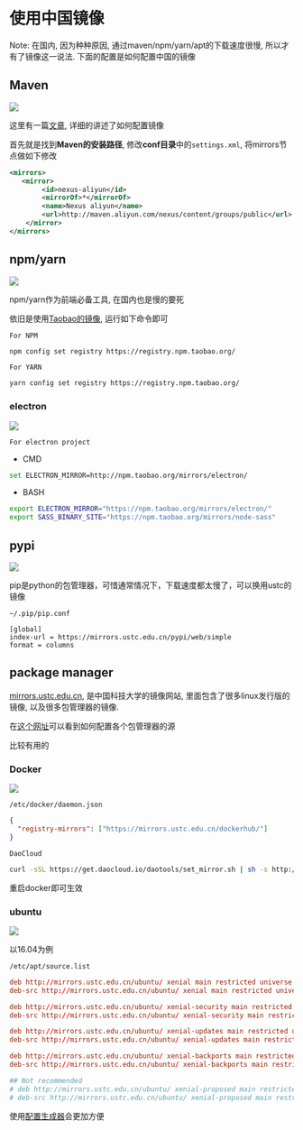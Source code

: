 # 使用中国镜像

Note: 在国内, 因为种种原因, 通过maven/npm/yarn/apt的下载速度很慢, 所以才有了镜像这一说法. 下面的配置是如何配置中国的镜像

## Maven

![](https://res.cloudinary.com/digf90pwi/image/upload/v1504269471/3d114bace0a104fd19fb42433316dac5_wnrxy3.png)

这里有一篇[文章](https://yq.aliyun.com/articles/46991), 详细的讲述了如何配置镜像

首先就是找到**Maven的安装路径**, 修改**conf目录**中的```settings.xml```, 将mirrors节点做如下修改

```xml
<mirrors>
   <mirror>
        <id>nexus-aliyun</id>
        <mirrorOf>*</mirrorOf>
        <name>Nexus aliyun</name>
        <url>http://maven.aliyun.com/nexus/content/groups/public</url>
    </mirror>
</mirrors>
```

## npm/yarn

![](https://res.cloudinary.com/digf90pwi/image/upload/v1504269378/7155aa40d0d8bd4619cd63e30dd68dcd_w7urk7.jpg)

npm/yarn作为前端必备工具, 在国内也是慢的要死

依旧是使用[Taobao的镜像](https://npm.taobao.org/), 运行如下命令即可

`For NPM`

```bash
npm config set registry https://registry.npm.taobao.org/
```

`For YARN`

```bash
yarn config set registry https://registry.npm.taobao.org/
```

### electron

![](https://res.cloudinary.com/digf90pwi/image/upload/v1504269521/e5d5c1fa84d291555ac48667bfd83cf5_gkngzy.jpg)

`For electron project`

* CMD

```bash
set ELECTRON_MIRROR=http://npm.taobao.org/mirrors/electron/
```

* BASH

```bash
export ELECTRON_MIRROR="https://npm.taobao.org/mirrors/electron/"
export SASS_BINARY_SITE="https://npm.taobao.org/mirrors/node-sass"
```

## pypi

![](https://res.cloudinary.com/digf90pwi/image/upload/v1504269379/8ecffe876081e72639603dae6ad548fb_mrc1de.jpg)

pip是python的包管理器，可惜通常情况下，下载速度都太慢了，可以换用ustc的镜像

`~/.pip/pip.conf`

```text
[global]
index-url = https://mirrors.ustc.edu.cn/pypi/web/simple
format = columns
```

## package manager

[mirrors.ustc.edu.cn](http://mirrors.ustc.edu.cn/), 是中国科技大学的镜像网站, 里面包含了很多linux发行版的镜像, 以及很多包管理器的镜像.

在[这个网址](http://mirrors.ustc.edu.cn/help/)可以看到如何配置各个包管理器的源

比较有用的

### Docker

![](https://res.cloudinary.com/digf90pwi/image/upload/v1504269550/070b1f147c314a8974002d0ff7eade31_gp7uzc.png)

`/etc/docker/daemon.json`

```json
{
  "registry-mirrors": ["https://mirrors.ustc.edu.cn/dockerhub/"]
}
```

`DaoCloud`

```bash
curl -sSL https://get.daocloud.io/daotools/set_mirror.sh | sh -s http://ac96d588.m.daocloud.io
```

重启docker即可生效

### ubuntu

![](https://res.cloudinary.com/digf90pwi/image/upload/v1504269573/82a46fab2706ee355cafa991319f240a_j1fmhw.jpg)

以16.04为例

`/etc/apt/source.list`

```conf
deb http://mirrors.ustc.edu.cn/ubuntu/ xenial main restricted universe multiverse
deb-src http://mirrors.ustc.edu.cn/ubuntu/ xenial main restricted universe multiverse

deb http://mirrors.ustc.edu.cn/ubuntu/ xenial-security main restricted universe multiverse
deb-src http://mirrors.ustc.edu.cn/ubuntu/ xenial-security main restricted universe multiverse

deb http://mirrors.ustc.edu.cn/ubuntu/ xenial-updates main restricted universe multiverse
deb-src http://mirrors.ustc.edu.cn/ubuntu/ xenial-updates main restricted universe multiverse

deb http://mirrors.ustc.edu.cn/ubuntu/ xenial-backports main restricted universe multiverse
deb-src http://mirrors.ustc.edu.cn/ubuntu/ xenial-backports main restricted universe multiverse

## Not recommended
# deb http://mirrors.ustc.edu.cn/ubuntu/ xenial-proposed main restricted universe multiverse
# deb-src http://mirrors.ustc.edu.cn/ubuntu/ xenial-proposed main restricted universe multiverse
```

使用[配置生成器](https://mirrors.ustc.edu.cn/repogen/)会更加方便